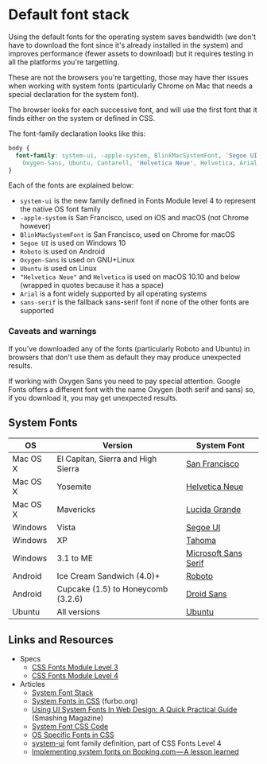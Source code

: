 # Default font stack

Using the default fonts for the operating system saves bandwidth (we don't have to download the font since it's already installed in the system) and improves performance (fewer assets to download) but it requires testing in all the platforms you're targetting.

These are not the browsers you're targetting, those may have ther issues when working with system fonts (particularly Chrome on Mac that needs a special declaration for the system font).

The browser looks for each successive font, and will use the first font that it finds either on the system or defined in CSS.

The font-family declaration looks like this:

```css
body {
  font-family: system-ui, -apple-system, BlinkMacSystemFont, 'Segoe UI', Roboto,
    Oxygen-Sans, Ubuntu, Cantarell, 'Helvetica Neue', Helvetica, Arial, sans-serif;
}
```

Each of the fonts are explained below:

* `system-ui` is the new family defined in Fonts Module level 4 to represent the native OS font family
* `-apple-system` is San Francisco, used on iOS and macOS (not Chrome however)
* `BlinkMacSystemFont` is San Francisco, used on Chrome for macOS
* `Segoe UI` is used on Windows 10
* `Roboto` is used on Android
* `Oxygen-Sans` is used on GNU+Linux
* `Ubuntu` is used on Linux
* `"Helvetica Neue"` and `Helvetica` is used on macOS 10.10 and below (wrapped in quotes because it has a space)
* `Arial` is a font widely supported by all operating systems
* `sans-serif` is the fallback sans-serif font if none of the other fonts are supported

### Caveats and warnings

If you've downloaded any of the fonts (particularly Roboto and Ubuntu) in browsers that don't use them as default they may produce unexpected results.

If working with Oxygen Sans you need to pay special attention. Google Fonts offers a different font with the name Oxygen (both serif and sans) so, if you download it, you may get unexpected results.

## System Fonts

<table>
  <thead>
  <tr>
  <th>OS</th>
  <th>Version</th>
  <th>System Font</th>
  </tr>
  </thead>
  <tbody>
    <tr>
    <td>Mac OS X</td>
    <td>El Capitan, Sierra and High Sierra</td>
    <td><a href="https://github.com/supermarin/YosemiteSanFranciscoFont">San Francisco</a></td>
    </tr>
    <tr>
    <td>Mac OS X</td>
    <td>Yosemite</td>
    <td><a href="https://www.myfonts.com/fonts/linotype/neue-helvetica/">Helvetica Neue</a></td>
    </tr>
    <tr>
    <td>Mac OS X</td>
    <td>Mavericks</td>
    <td><a href="https://en.wikipedia.org/wiki/Lucida_Grande">Lucida Grande</a></td>
    </tr>
    <tr>
      <td>Windows</td>
      <td>Vista</td>
      <td><a href="http://www.microsoft.com/typography/Fonts/family.aspx?FID=331">Segoe UI</a></td>
    </tr>
    <tr>
      <td>Windows</td>
      <td>XP</td>
      <td><a href="http://www.microsoft.com/typography/fonts/family.aspx?FID=19">Tahoma</a></td>
    </tr>
    <tr>
      <td>Windows</td>
      <td>3.1 to ME</td>
      <td><a href="http://www.microsoft.com/typography/fonts/family.aspx?FID=244">Microsoft Sans Serif</a></td>
    </tr>
    <tr>
      <td>Android</td>
      <td>Ice Cream Sandwich (4.0)+</td>
      <td><a href="https://fonts.google.com/specimen/Roboto">Roboto</a></td>
    </tr>
    <tr>
      <td>Android</td>
      <td>Cupcake (1.5) to Honeycomb (3.2.6)</td>
      <td><a href="https://fonts.google.com/specimen/Droid+Sans">Droid Sans</a></td>
    </tr>
    <tr>
      <td>Ubuntu</td>
      <td>All versions</td>
      <td><a href="http://font.ubuntu.com/">Ubuntu</a></td>
    </tr>
  </tbody>
</table>

## Links and Resources

* Specs
  * [CSS Fonts Module Level 3](https://drafts.csswg.org/css-fonts-3/)
  * [CSS Fonts Module Level 4](https://drafts.csswg.org/css-fonts-4/)
* Articles
  * [System Font Stack](https://css-tricks.com/snippets/css/system-font-stack/)
  * [System Fonts in CSS](https://furbo.org/2018/03/28/system-fonts-in-css/) (furbo.org)
  * [Using UI System Fonts In Web Design: A Quick Practical Guide](https://www.smashingmagazine.com/2015/11/using-system-ui-fonts-practical-guide/) (Smashing Magazine)
  * [System Font CSS Code](https://github.com/jonathantneal/system-font-css/blob/gh-pages/system-font.css)
  * [OS Specific Fonts in CSS](https://css-tricks.com/os-specific-fonts-css/)
  * [system-ui](https://drafts.csswg.org/css-fonts-4/#system-ui-def) font family definition, part of CSS Fonts Level 4
  * [Implementing system fonts on Booking.com — A lesson learned](https://booking.design/implementing-system-fonts-on-booking-com-a-lesson-learned-bdc984df627f)

